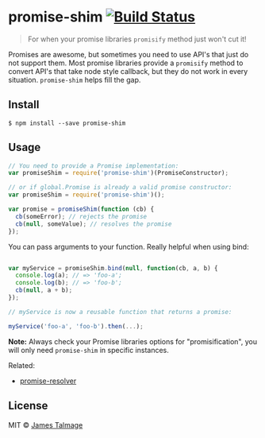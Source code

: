# promise-shim [![Build Status](https://travis-ci.org/jamestalmage/promise-shim.svg?branch=master)](https://travis-ci.org/jamestalmage/promise-shim)

> For when your promise libraries `promisify` method just won't cut it! 

Promises are awesome, but sometimes you need to use API's that just do not support them.
Most promise libraries provide a `promisify` method to convert API's that take node style callback, 
but they do not work in every situation. `promise-shim` helps fill the gap.

## Install

```
$ npm install --save promise-shim
```

## Usage

```js
// You need to provide a Promise implementation:
var promiseShim = require('promise-shim')(PromiseConstructor);

// or if global.Promise is already a valid promise constructor:
var promiseShim = require('promise-shim')();

var promise = promiseShim(function (cb) {
  cb(someError); // rejects the promise
  cb(null, someValue); // resolves the promise
});
```

You can pass arguments to your function. Really helpful when using bind:
```js

var myService = promiseShim.bind(null, function(cb, a, b) {
  console.log(a); // => 'foo-a';
  console.log(b); // => 'foo-b';
  cb(null, a + b);
});

// myService is now a reusable function that returns a promise:

myService('foo-a', 'foo-b').then(...);
```

**Note:** Always check your Promise libraries options for "promisification", you will only need `promise-shim` in specific instances.

Related:
* [promise-resolver](https://www.npmjs.com/package/promise-resolver)

## License

MIT © [James Talmage](http://github.com/jamestalmage)

